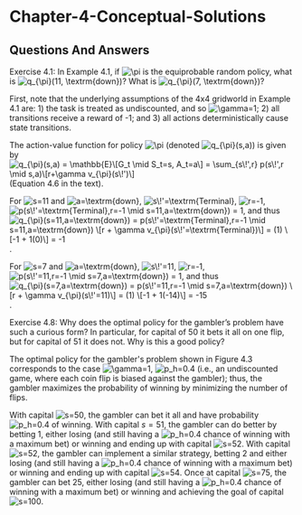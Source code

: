 # Chapter-4-Conceptual-Solutions

## Questions And Answers
Exercise 4.1: In Example 4.1, if ![$\pi$](https://render.githubusercontent.com/render/math?math=%24%5Cpi%24) is the equiprobable random policy, what is ![$q_{\pi}(11, \textrm{down})$](https://render.githubusercontent.com/render/math?math=%24q_%7B%5Cpi%7D(11%2C%20%5Ctextrm%7Bdown%7D)%24)? What is ![$q_{\pi}(7, \textrm{down})$](https://render.githubusercontent.com/render/math?math=%24q_%7B%5Cpi%7D(7%2C%20%5Ctextrm%7Bdown%7D)%24)?

First, note that the underlying assumptions of the 4x4 gridworld in Example 4.1 are: 1) the task is treated as undiscounted, and so ![$\gamma=1$](https://render.githubusercontent.com/render/math?math=%24%5Cgamma%3D1%24); 2) all transitions receive a reward of -1; and 3) all actions deterministically cause state transitions.

The action-value function for policy ![$\pi$](https://render.githubusercontent.com/render/math?math=%24%5Cpi%24) (denoted ![$q_{\pi}(s,a)$](https://render.githubusercontent.com/render/math?math=%24q_%7B%5Cpi%7D(s%2Ca)%24)) is given by ![$q_{\pi}(s,a) = \mathbb{E}\[G_t \mid S_t=s, A_t=a\] = \sum_{s\!',r} p(s\!',r \mid s,a)\[r+\gamma v_{\pi}(s\!')\]$](https://render.githubusercontent.com/render/math?math=%24q_%7B%5Cpi%7D(s%2Ca)%20%3D%20%5Cmathbb%7BE%7D%5BG_t%20%5Cmid%20S_t%3Ds%2C%20A_t%3Da%5D%20%3D%20%5Csum_%7Bs%5C!'%2Cr%7D%20p(s%5C!'%2Cr%20%5Cmid%20s%2Ca)%5Br%2B%5Cgamma%20v_%7B%5Cpi%7D(s%5C!')%5D%24) (Equation 4.6 in the text).

For ![$s=11$](https://render.githubusercontent.com/render/math?math=%24s%3D11%24) and ![$a=\textrm{down}$](https://render.githubusercontent.com/render/math?math=%24a%3D%5Ctextrm%7Bdown%7D%24), ![$s\!'=\textrm{Terminal}$](https://render.githubusercontent.com/render/math?math=%24s%5C!'%3D%5Ctextrm%7BTerminal%7D%24), ![$r=-1$](https://render.githubusercontent.com/render/math?math=%24r%3D-1%24), ![$p(s\!'=\textrm{Terminal},r=-1 \mid s=11,a=\textrm{down}) = 1$](https://render.githubusercontent.com/render/math?math=%24p(s%5C!'%3D%5Ctextrm%7BTerminal%7D%2Cr%3D-1%20%5Cmid%20s%3D11%2Ca%3D%5Ctextrm%7Bdown%7D)%20%3D%201%24), and thus ![$q_{\pi}(s=11,a=\textrm{down}) = p(s\!'=\textrm{Terminal},r=-1 \mid s=11,a=\textrm{down}) \[r + \gamma v_{\pi}(s\!'=\textrm{Terminal})\] = (1) \[-1 + 1(0)\] = -1$](https://render.githubusercontent.com/render/math?math=%24q_%7B%5Cpi%7D(s%3D11%2Ca%3D%5Ctextrm%7Bdown%7D)%20%3D%20p(s%5C!'%3D%5Ctextrm%7BTerminal%7D%2Cr%3D-1%20%5Cmid%20s%3D11%2Ca%3D%5Ctextrm%7Bdown%7D)%20%5Br%20%2B%20%5Cgamma%20v_%7B%5Cpi%7D(s%5C!'%3D%5Ctextrm%7BTerminal%7D)%5D%20%3D%20(1)%20%5B-1%20%2B%201(0)%5D%20%3D%20-1%24).

For ![$s=7$](https://render.githubusercontent.com/render/math?math=%24s%3D7%24) and ![$a=\textrm{down}$](https://render.githubusercontent.com/render/math?math=%24a%3D%5Ctextrm%7Bdown%7D%24), ![$s\!'=11$](https://render.githubusercontent.com/render/math?math=%24s%5C!'%3D11%24), ![$r=-1$](https://render.githubusercontent.com/render/math?math=%24r%3D-1%24), ![$p(s\!'=11,r=-1 \mid s=7,a=\textrm{down}) = 1$](https://render.githubusercontent.com/render/math?math=%24p(s%5C!'%3D11%2Cr%3D-1%20%5Cmid%20s%3D7%2Ca%3D%5Ctextrm%7Bdown%7D)%20%3D%201%24), and thus ![$q_{\pi}(s=7,a=\textrm{down}) = p(s\!'=11,r=-1 \mid s=7,a=\textrm{down}) \[r + \gamma v_{\pi}(s\!'=11)\] = (1) \[-1 + 1(-14)\] = -15$](https://render.githubusercontent.com/render/math?math=%24q_%7B%5Cpi%7D(s%3D7%2Ca%3D%5Ctextrm%7Bdown%7D)%20%3D%20p(s%5C!'%3D11%2Cr%3D-1%20%5Cmid%20s%3D7%2Ca%3D%5Ctextrm%7Bdown%7D)%20%5Br%20%2B%20%5Cgamma%20v_%7B%5Cpi%7D(s%5C!'%3D11)%5D%20%3D%20(1)%20%5B-1%20%2B%201(-14)%5D%20%3D%20-15%24).

Exercise 4.8: Why does the optimal policy for the gambler’s problem have such a curious form? In particular, for capital of 50 it bets it all on one flip, but for capital of 51 it does not. Why is this a good policy?

The optimal policy for the gambler's problem shown in Figure 4.3 corresponds to the case ![$\gamma=1$](https://render.githubusercontent.com/render/math?math=%24%5Cgamma%3D1%24), ![$p_h=0.4$](https://render.githubusercontent.com/render/math?math=%24p_h%3D0.4%24) (i.e., an undiscounted game, where each coin flip is biased against the gambler); thus, the gambler maximizes the probability of winning by minimizing the number of flips.

With capital ![$s=50$](https://render.githubusercontent.com/render/math?math=%24s%3D50%24), the gambler can bet it all and have probability ![$p_h=0.4$](https://render.githubusercontent.com/render/math?math=%24p_h%3D0.4%24) of winning.  With capital $s=51$, the gambler can do better by betting 1, either losing (and still having a ![$p_h=0.4$](https://render.githubusercontent.com/render/math?math=%24p_h%3D0.4%24) chance of winning with a maximum bet) or winning and ending up with capital ![$s=52$](https://render.githubusercontent.com/render/math?math=%24s%3D52%24). With capital ![$s=52$](https://render.githubusercontent.com/render/math?math=%24s%3D52%24), the gambler can implement a similar strategy, betting 2 and either losing (and still having a ![$p_h=0.4$](https://render.githubusercontent.com/render/math?math=%24p_h%3D0.4%24) chance of winning with a maximum bet) or winning and ending up with capital ![$s=54$](https://render.githubusercontent.com/render/math?math=%24s%3D54%24). Once at capital ![$s=75$](https://render.githubusercontent.com/render/math?math=%24s%3D75%24), the gambler can bet 25, either losing (and still having a ![$p_h=0.4$](https://render.githubusercontent.com/render/math?math=%24p_h%3D0.4%24) chance of winning with a maximum bet) or winning and achieving the goal of capital ![$s=100$](https://render.githubusercontent.com/render/math?math=%24s%3D100%24).
